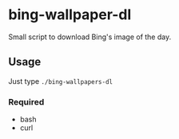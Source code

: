 # bing-wallpaper-dl
Small script to download Bing's image of the day.

## Usage
Just type `./bing-wallpapers-dl`

### Required
- bash
- curl

